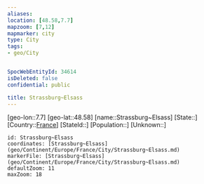 ```yaml
---
aliases: 
location: [48.58,7.7]
mapzoom: [7,12] 
mapmarker: city 
type: City
tags:
- geo/City


SpocWebEntityId: 34614
isDeleted: false
confidential: public

title: Strassburg~Elsass
---
```

[geo-lon::7.7]
[geo-lat::48.58]
[name::Strassburg~Elsass]
[State::]
[Country::[France](geo/Continent/Europe/France.md)]
[StateId::]
[Population::]
[Unknown::]


```leaflet
id: Strassburg~Elsass
coordinates: [Strassburg~Elsass](geo/Continent/Europe/France/City/Strassburg~Elsass.md)
markerFile: [Strassburg~Elsass](geo/Continent/Europe/France/City/Strassburg~Elsass.md)
defaultZoom: 11 
maxZoom: 18
```


